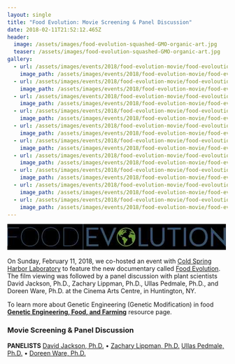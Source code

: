 ```yaml
---
layout: single
title: "Food Evolution: Movie Screening & Panel Discussion"
date: 2018-02-11T21:52:12.465Z
header:
  image: /assets/images/food-evolution-squashed-GMO-organic-art.jpg
  teaser: /assets/images/food-evolution-squashed-GMO-organic-art.jpg
gallery:
  - url: /assets/images/events/2018/food-evolution-movie/food-evoloution-fb31.jpg
    image_path: /assets/images/events/2018/food-evolution-movie/food-evoloution-fb31.jpg
  - url: /assets/images/events/2018/food-evolution-movie/food-evoloution-fb26.jpg
    image_path: /assets/images/events/2018/food-evolution-movie/food-evoloution-fb26.jpg
  - url: /assets/images/events/2018/food-evolution-movie/food-evoloution-fb18.jpg
    image_path: /assets/images/events/2018/food-evolution-movie/food-evoloution-fb18.jpg
  - url: /assets/images/events/2018/food-evolution-movie/food-evoloution-fb1b.jpg
    image_path: /assets/images/events/2018/food-evolution-movie/food-evoloution-fb1b.jpg
  - url: /assets/images/events/2018/food-evolution-movie/food-evoloution-fb1e.jpg
    image_path: /assets/images/events/2018/food-evolution-movie/food-evoloution-fb1e.jpg
  - url: /assets/images/events/2018/food-evolution-movie/food-evoloution-fb20.jpg
    image_path: /assets/images/events/2018/food-evolution-movie/food-evoloution-fb20.jpg
  - url: /assets/images/events/2018/food-evolution-movie/food-evoloution-fb21.jpg
    image_path: /assets/images/events/2018/food-evolution-movie/food-evoloution-fb21.jpg
  - url: /assets/images/events/2018/food-evolution-movie/food-evoloution-fb22.jpg
    image_path: /assets/images/events/2018/food-evolution-movie/food-evoloution-fb22.jpg
  - url: /assets/images/events/2018/food-evolution-movie/food-evoloution-fb23.jpg
    image_path: /assets/images/events/2018/food-evolution-movie/food-evoloution-fb23.jpg
  - url: /assets/images/events/2018/food-evolution-movie/food-evoloution-fb24.jpg
    image_path: /assets/images/events/2018/food-evolution-movie/food-evoloution-fb24.jpg
---
```

![](/assets/images/events/2018/food-evolution-movie/food-evolution-logo.jpg)

On Sunday, February 11, 2018, we co-hosted an event with [Cold Spring Harbor Laboratory](https://www.cshl.edu/) to feature the new documentary called [Food Evolution](https://www.foodevolutionmovie.com/). The film viewing was followed by a panel discussion with plant scientists David Jackson, Ph.D., Zachary Lippman, Ph.D., Ullas Pedmale, Ph.D., and Doreen Ware, Ph.D. at the Cinema Arts Centre, in Huntington, NY.

To learn more about Genetic Engineering (Genetic Modification) in food **[Genetic Engineering, Food, and Farming](https://www.scienceadvocacyli.org/resources/#genetic-engineering-food-and-farming)** resource page.

### Movie Screening & Panel Discussion

**PANELISTS**
[David Jackson, Ph.D.](https://www.cshl.edu/research/faculty-staff/david-jackson/) •  [Zachary Lippman, Ph.D.](https://www.cshl.edu/research/faculty-staff/zachary-lippman/)
[Ullas Pedmale, Ph.D.](https://www.cshl.edu/research/faculty-staff/ullas-pedmale/) •  [Doreen Ware, Ph.D.](https://www.cshl.edu/research/faculty-staff/doreen-ware/)